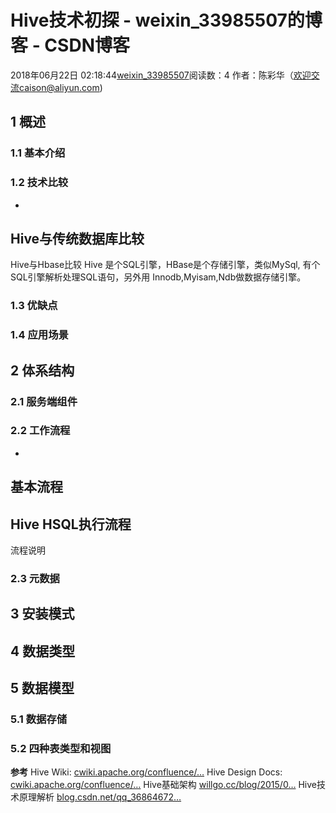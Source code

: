 # Hive技术初探 - weixin_33985507的博客 - CSDN博客
2018年06月22日 02:18:44[weixin_33985507](https://me.csdn.net/weixin_33985507)阅读数：4
作者：陈彩华（欢迎交流caison@aliyun.com)
## 1 概述
### 1.1 基本介绍
### 1.2 技术比较
- 
Hive与传统数据库比较
- 
Hive与Hbase比较
Hive 是个SQL引擎，HBase是个存储引擎，类似MySql, 有个SQL引擎解析处理SQL语句，另外用
Innodb,Myisam,Ndb做数据存储引擎。
### 1.3 优缺点
### 1.4 应用场景
## 2 体系结构
### 2.1 服务端组件
### 2.2 工作流程
- 
基本流程
- 
Hive HSQL执行流程
- 
流程说明
### 2.3 元数据
## 3 安装模式
## 4 数据类型
## 5 数据模型
### 5.1 数据存储
### 5.2 四种表类型和视图
**参考**
Hive Wiki: [cwiki.apache.org/confluence/…](https://link.juejin.im?target=https%3A%2F%2Fcwiki.apache.org%2Fconfluence%2Fdisplay%2FHive%2FHome)
Hive Design Docs: [cwiki.apache.org/confluence/…](https://link.juejin.im?target=https%3A%2F%2Fcwiki.apache.org%2Fconfluence%2Fdisplay%2FHive%2FDesignDocs)
Hive基础架构 [willgo.cc/blog/2015/0…](https://link.juejin.im?target=http%3A%2F%2Fwillgo.cc%2Fblog%2F2015%2F02%2F01%2FHive-structure.html)
Hive技术原理解析 [blog.csdn.net/qq_36864672…](https://link.juejin.im?target=https%3A%2F%2Fblog.csdn.net%2Fqq_36864672%2Farticle%2Fdetails%2F78648248)
